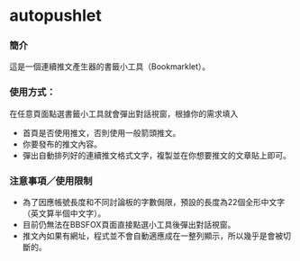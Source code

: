 # autopushlet

### 簡介
這是一個連續推文產生器的書籤小工具（Bookmarklet）。

### 使用方式：
在任意頁面點選書籤小工具就會彈出對話視窗，根據你的需求填入
* 首頁是否使用推文，否則使用一般箭頭推文。
* 你要發布的推文內容。
* 彈出自動排列好的連續推文格式文字，複製並在你想要推文的文章貼上即可。

### 注意事項／使用限制
* 為了因應帳號長度和不同討論板的字數侷限，預設的長度為22個全形中文字（英文算半個中文字）。
* 目前仍無法在BBSFOX頁面直接點選小工具後彈出對話視窗。
* 推文內如果有網址，程式並不會自動適應成在一整列顯示，所以幾乎是會被切斷的。
